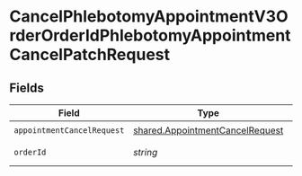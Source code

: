 # CancelPhlebotomyAppointmentV3OrderOrderIdPhlebotomyAppointmentCancelPatchRequest


## Fields

| Field                                                                              | Type                                                                               | Required                                                                           | Description                                                                        |
| ---------------------------------------------------------------------------------- | ---------------------------------------------------------------------------------- | ---------------------------------------------------------------------------------- | ---------------------------------------------------------------------------------- |
| `appointmentCancelRequest`                                                         | [shared.AppointmentCancelRequest](../../models/shared/appointmentcancelrequest.md) | :heavy_check_mark:                                                                 | N/A                                                                                |
| `orderId`                                                                          | *string*                                                                           | :heavy_check_mark:                                                                 | Your Order ID.                                                                     |